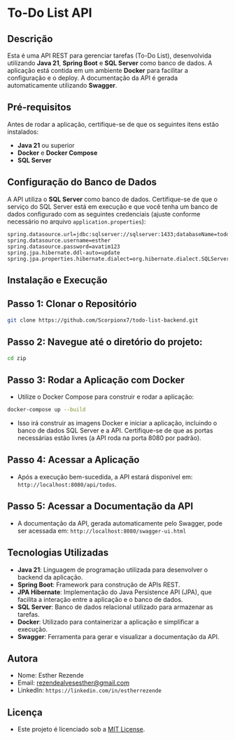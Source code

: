 # To-Do List API

## Descrição
Esta é uma API REST para gerenciar tarefas (To-Do List), desenvolvida utilizando **Java 21**, **Spring Boot** e **SQL Server** como banco de dados. 
A aplicação está contida em um ambiente **Docker** para facilitar a configuração e o deploy. 
A documentação da API é gerada automaticamente utilizando **Swagger**.

## Pré-requisitos
Antes de rodar a aplicação, certifique-se de que os seguintes itens estão instalados:

- **Java 21** ou superior
- **Docker** e **Docker Compose**
- **SQL Server**

## Configuração do Banco de Dados
A API utiliza o **SQL Server** como banco de dados. Certifique-se de que o serviço do SQL Server está em execução e que você tenha um banco de dados configurado com as seguintes credenciais (ajuste conforme necessário no arquivo `application.properties`):

```properties
spring.datasource.url=jdbc:sqlserver://sqlserver:1433;databaseName=todo_db
spring.datasource.username=esther
spring.datasource.password=avatim123
spring.jpa.hibernate.ddl-auto=update
spring.jpa.properties.hibernate.dialect=org.hibernate.dialect.SQLServerDialect 
````

## Instalação e Execução

## Passo 1: Clonar o Repositório
```bash
git clone https://github.com/Scorpionx7/todo-list-backend.git
```
## Passo 2: Navegue até o diretório do projeto:
```bash
cd zip
```
## Passo 3: Rodar a Aplicação com Docker

- Utilize o Docker Compose para construir e rodar a aplicação:

```bash
docker-compose up --build
```
- Isso irá construir as imagens Docker e iniciar a aplicação, incluindo o banco de dados SQL Server e a API.
Certifique-se de que as portas necessárias estão livres (a API roda na porta 8080 por padrão). 

## Passo 4: Acessar a Aplicação

- Após a execução bem-sucedida, a API estará disponível em: `http://localhost:8080/api/todos`. 

## Passo 5: Acessar a Documentação da API

- A documentação da API, gerada automaticamente pelo Swagger, pode ser acessada em: `http://localhost:8080/swagger-ui.html`

## Tecnologias Utilizadas
- **Java 21**: Linguagem de programação utilizada para desenvolver o backend da aplicação.
- **Spring Boot**: Framework para construção de APIs REST.
- **JPA Hibernate**: Implementação do Java Persistence API (JPA), que facilita a interação entre a aplicação e o banco de dados.
- **SQL Server**: Banco de dados relacional utilizado para armazenar as tarefas.
- **Docker**: Utilizado para containerizar a aplicação e simplificar a execução.
- **Swagger**: Ferramenta para gerar e visualizar a documentação da API.


## Autora
- Nome: Esther Rezende
- Email: rezendealvesesther@gmail.com
- LinkedIn: `https://linkedin.com/in/estherrezende`

## Licença
- Este projeto é licenciado sob a [MIT License](LICENSE).












